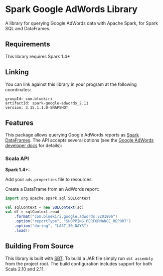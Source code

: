 # Spark Google AdWords Library

A library for querying Google AdWords data with Apache Spark, for Spark SQL and DataFrames.

## Requirements

This library requires Spark 1.4+

## Linking
You can link against this library in your program at the following coordinates:

```
groupId: com.bluekiri
artifactId: spark-google-adwords_2.11
version: 3.15.1.1.0-SNAPSHOT
```

## Features
This package allows querying Google AdWords reports as [Spark DataFrames](https://spark.apache.org/docs/latest/sql-programming-guide.html).
The API accepts several options (see the [Google AdWords developer docs](https://developers.google.com/adwords/api/docs/guides/start) for details):

### Scala API
__Spark 1.4+:__

Add your ```ads.properties``` file to resources.

Create a DataFrame from an AdWords report:
```scala
import org.apache.spark.sql.SQLContext

val sqlContext = new SQLContext(sc)
val df = sqlContext.read
    .format("com.bluekiri.google.adwords.v201806")
    .option("reportType", "SHOPPING_PERFORMANCE_REPORT")
    .option("during", "LAST_30_DAYS")
    .load()
```

## Building From Source
This library is built with [SBT](http://www.scala-sbt.org/0.13/docs/Command-Line-Reference.html). To build a JAR file simply run `sbt assembly` from the project root. The build configuration includes support for both Scala 2.10 and 2.11.
